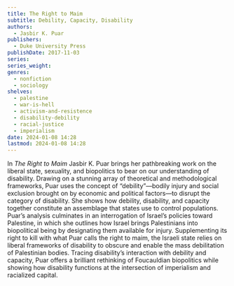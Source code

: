 ```yaml
---
title: The Right to Maim
subtitle: Debility, Capacity, Disability
authors:
  - Jasbir K. Puar
publishers:
  - Duke University Press
publishDate: 2017-11-03
series: 
series_weight: 
genres:
  - nonfiction
  - sociology
shelves:
  - palestine
  - war-is-hell
  - activism-and-resistence
  - disability-debility
  - racial-justice
  - imperialism
date: 2024-01-08 14:28
lastmod: 2024-01-08 14:28
---
```

In _The Right to Maim_ Jasbir K. Puar brings her pathbreaking work on the liberal state, sexuality, and biopolitics to bear on our understanding of disability. Drawing on a stunning array of theoretical and methodological frameworks, Puar uses the concept of “debility”—bodily injury and social exclusion brought on by economic and political factors—to disrupt the category of disability. She shows how debility, disability, and capacity together constitute an assemblage that states use to control populations. Puar’s analysis culminates in an interrogation of Israel’s policies toward Palestine, in which she outlines how Israel brings Palestinians into biopolitical being by designating them available for injury. Supplementing its right to kill with what Puar calls the right to maim, the Israeli state relies on liberal frameworks of disability to obscure and enable the mass debilitation of Palestinian bodies. Tracing disability’s interaction with debility and capacity, Puar offers a brilliant rethinking of Foucauldian biopolitics while showing how disability functions at the intersection of imperialism and racialized capital.